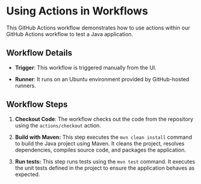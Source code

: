 # Using Actions in Workflows

This GitHub Actions workflow demonstrates how to use actions within our GitHub Actions workflow to test a Java application.

## Workflow Details

- **Trigger**: This workflow is triggered manually from the UI.

- **Runner**: It runs on an Ubuntu environment provided by GitHub-hosted runners.

## Workflow Steps

1. **Checkout Code**: The workflow checks out the code from the repository using the `actions/checkout` action.

2. **Build with Maven:** This step executes the `mvn clean install` command to build the Java project using Maven. It cleans the project, resolves dependencies, compiles source code, and packages the application.

3. **Run tests:** This step runs tests using the `mvn test` command. It executes the unit tests defined in the project to ensure the application behaves as expected.